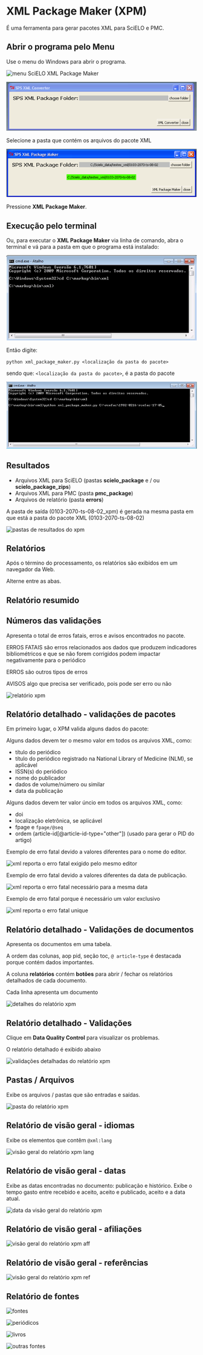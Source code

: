 # XML Package Maker (XPM)

É uma ferramenta para gerar pacotes XML para SciELO e PMC.


## Abrir o programa pelo Menu

Use o menu do Windows para abrir o programa.


![menu SciELO XML Package Maker](./img/scielo_menu_xpm.png)


![Interface do Programa](./img/xpm_gui.png)

    
Selecione a pasta que contém os arquivos do pacote XML

![Pasta selecionada](./img/xpm_gui_selected_folder.png)


Pressione **XML Package Maker**.


## Execução pelo terminal

Ou, para executar o **XML Package Maker** via linha de comando, abra o terminal e vá para a pasta em que o programa está instalado:

![mkp pkm dos](./img/mkp-pkm-dos.jpg)

    
Então digite:

    python xml_package_maker.py <localização da pasta do pacote>

    
sendo que: `<localização da pasta do pacote>`, é a pasta do pacote


![mkp pm cmd](./img/mkp-pm-cmd.jpg)



## Resultados

* Arquivos XML para SciELO (pastas **scielo_package** e / ou **scielo_package_zips**)
* Arquivos XML para PMC (pasta **pmc_package**)
* Arquivos de relatório (pasta **errors**)

A pasta de saída (0103-2070-ts-08-02_xpm) é gerada na mesma pasta em que está a pasta do pacote XML (0103-2070-ts-08-02)


![pastas de resultados do xpm](./img/xpm_result_folders.png)


## Relatórios

Após o término do processamento, os relatórios são exibidos em um navegador da Web.

Alterne entre as abas.


## Relatório resumido


## Números das validações

Apresenta o total de erros fatais, erros e avisos encontrados no pacote.

ERROS FATAIS
   são erros relacionados aos dados que produzem indicadores bibliométricos e
   que se não forem corrigidos podem impactar negativamente para o periódico

ERROS
   são outros tipos de erros

AVISOS
   algo que precisa ser verificado, pois pode ser erro ou não

   
   ![relatório xpm](./img/xpm_report.png)


## Relatório detalhado - validações de pacotes

Em primeiro lugar, o XPM valida alguns dados do pacote:

Alguns dados devem ter o mesmo valor em todos os arquivos XML, como:

- título do periódico
- título do periódico registrado na National Library of Medicine (NLM), se aplicável
- ISSN(s) do periódico
- nome do publicador
- dados de volume/número ou similar
- data da publicação


Alguns dados devem ter valor úncio em todos os arquivos XML, como:

- doi
- localização eletrônica, se aplicável
- fpage e `fpage/@seq`
- ordem (article-id[@article-id-type="other"]) (usado para gerar o PID do artigo)

Exemplo de erro fatal devido a valores diferentes para o nome do editor.

![xml reporta o erro fatal exigido pelo mesmo editor](./img/xml_reports__toc_fatal_error_required_equal_publisher.jpg)

     
Exemplo de erro fatal devido a valores diferentes da data de publicação.

![xml reporta o erro fatal necessário para a mesma data](./img/xml_reports_toc_fatal_error_required_equal_date.png)


Exemplo de erro fatal porque é necessário um valor exclusivo

![xml reporta o erro fatal unique](./img/xml_reports_toc_fatal_error_unique.jpg)


## Relatório detalhado - Validações de documentos

Apresenta os documentos em uma tabela.

A ordem das colunas, aop pid, seção toc, `@ article-type` é destacada porque contém dados importantes.

A coluna **relatórios** contém **botões** para abrir / fechar os relatórios detalhados de cada documento.

Cada linha apresenta um documento

![detalhes do relatório xpm](./img/xpm_report_detail.png)


## Relatório detalhado - Validações

Clique em **Data Quality Control** para visualizar os problemas.

O relatório detalhado é exibido abaixo

![validações detalhadas do relatório xpm](./img/xpm_report_detail_validations.png)


## Pastas / Arquivos

Exibe os arquivos / pastas que são entradas e saídas.

![pasta do relatório xpm](./img/xpm_report_folder.png)


## Relatório de visão geral - idiomas

Exibe os elementos que contêm `@xml:lang`

![visão geral do relatório xpm lang](./img/xpm_report_overview_lang.png)


## Relatório de visão geral - datas
    
Exibe as datas encontradas no documento: publicação e histórico.
Exibe o tempo gasto entre recebido e aceito, aceito e publicado, aceito e a data atual.

![data da visão geral do relatório xpm](./img/xpm_report_overview_date.png)


## Relatório de visão geral - afiliações

![visão geral do relatório xpm aff](./img/xpm_report_overview_aff.png)

    
## Relatório de visão geral - referências

![visão geral do relatório xpm ref](./img/xpm_report_overview_ref.png)


## Relatório de fontes

![fontes](./img/xpm_report_sources.png)


![periódicos](./img/xpm_report_sources_journals.png)


![livros](./img/xpm_report_sources_books.png)


![outras fontes](./img/xpm_report_sources_others.png)


